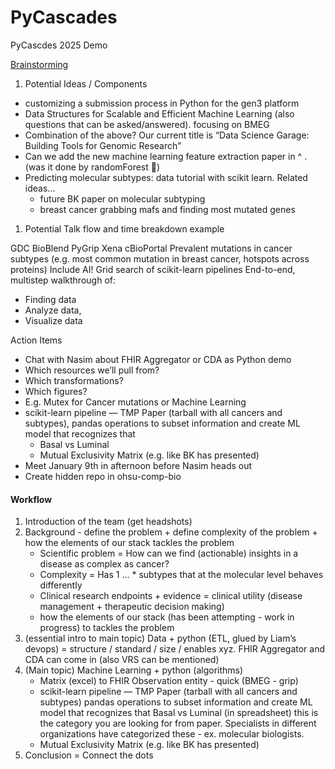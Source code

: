 # PyCascades
PyCascdes 2025 Demo

[Brainstorming](https://ohsucomputationalbio.slack.com/canvas/C07TZ82UVC5)
1. Potential Ideas / Components

* customizing a submission process in Python for the gen3 platform
* Data Structures for Scalable and Efficient Machine Learning (also questions that can be asked/answered). focusing on BMEG
* Combination of the above? Our current title is “Data Science Garage: Building Tools for Genomic Research”
* Can we add the new machine learning feature extraction paper in ^ . (was it done by randomForest  :melting_face:)
* Predicting molecular subtypes: data tutorial with scikit learn. Related ideas...
    * future BK paper on molecular subtyping
    * breast cancer grabbing mafs and finding most mutated genes

1. Potential Talk flow and time breakdown example


GDC BioBlend
PyGrip
Xena
cBioPortal
Prevalent mutations in cancer subtypes (e.g. most common mutation in breast cancer, hotspots across proteins)
Include AI!
Grid search of scikit-learn pipelines
End-to-end, multistep walkthrough of:

* Finding data
* Analyze data,
* Visualize data


Action Items

* Chat with Nasim about FHIR Aggregator or CDA as Python demo
* Which resources we’ll pull from?
* Which transformations?
* Which figures?
* E.g. Mutex for Cancer mutations or Machine Learning
* scikit-learn pipeline — TMP Paper (tarball with all cancers and subtypes), pandas operations to subset information and create ML model that recognizes that
    * Basal vs Luminal
    * Mutual Exclusivity Matrix (e.g. like BK has presented)
* Meet January 9th in afternoon before Nasim heads out
* Create hidden repo in ohsu-comp-bio

#### Workflow 
1. Introduction of the team (get headshots)
2. Background - define the problem + define complexity of the problem + how the elements of our stack tackles the problem 
   - Scientific problem = How can we find (actionable) insights in a disease as complex as cancer? 
   - Complexity = Has 1 ... * subtypes that at the molecular level behaves differently  
   - Clinical research endpoints + evidence = clinical utility (disease management + therapeutic decision making)
   - how the elements of our stack (has been attempting - work in progress) to tackles the problem
3. (essential intro to main topic) Data + python (ETL, glued by Liam’s devops) = structure / standard / size / enables xyz. FHIR Aggregator and CDA can come in (also VRS can be mentioned)
4. (Main topic) Machine Learning + python (algorithms) 
   - Matrix (excel) to FHIR Observation entity - quick (BMEG - grip) 
   - scikit-learn pipeline — TMP Paper (tarball with all cancers and subtypes)
      pandas operations to subset information and create ML model that recognizes that
      Basal vs Luminal (in spreadsheet) this is the category you are looking for from paper. Specialists in different organizations have categorized these - ex. molecular biologists.
   - Mutual Exclusivity Matrix (e.g. like BK has presented)
5. Conclusion = Connect the dots 
